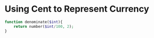# Using Cent to Represent Currency

```php
function denominate($int){
    return number($int/100, 2);
}
```